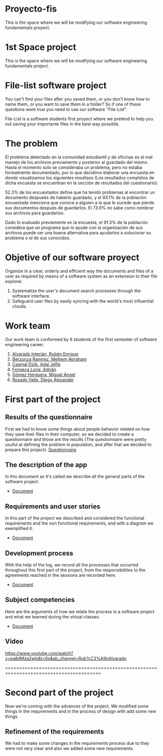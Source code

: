 # Proyecto-fis
This is the space where we will be modifying our software engineering fundamentals proyect.


# 1st Space project
This is the space where we will be modifying our software engineering fundamentals project.

# File-list software project
You can't find your files after you saved them, or you don't know how to name them, or you want to save them in a folder? So if one of these questions were true you need to use our software "File-List".

File-List is a software students first proyect where we pretend to help you out saving your importante files in the best way possible.

# The problem
El problema detectado en la comunidad estudiantil y de oficinas es el mal manejo de los archivos previamente y posterior al guardado del mismo. Hasta el momento solo se consideraba un problema, pero no estaba formalmente documentado, por lo que decidimo elaborar una encuesta en donde visualizamos los siguientes resultaos (Los resultados completos de dicha encuesta se encuentran en la sección de resultados del cuestionario):

52.3% de los encuestados define que ha tenido problemas al encontrar un documento despueés de haberlo guardado, y el 93.1% de la población encuestada menciona que conoce a alguien a la que le sucede que pierde sus documentos después de guardarlos. El 73.9% no sabe como nombrar sus archivos para guardarlos.

Dado lo evaluado previamente en la encuesta, el 91.3% de la población considera que un programa que lo ayude con la organización de sus archivos puede ser una buena alternativa para ayudarlos a solucionar su problema o el de sus conocidos.

# Objetive of our software proyect
Organize in a clear, orderly and efficient way the documents and files of a user as required by means of a software system as an extension to their file explorer.
1. Systematize the user's document search processes through the software interface. 
2. Safeguard user files by easily syncing with the world's most influential clouds. 

# Work team
Our work team is conformed by 6 students of the first semester of software engineering career.
1. [Alvarado Interián, Rubén Enrique]( https://github.com/kirake-a)
2. [Berzunza Ramirez, Melhem Abraham](https://github.com/MelhemBerzunza)
3. [Caamal Dzib, Adal Jefte](https://github.com/AdalCaamal)
4. [Fonseca Loría, Adrián](https://github.com/adrianfonsecal)
5. [Gómez Herguera, Miguel Ángel](https://github.com/MiguelHerguera)
6. [Rosado Valle, Diego Alexander](https://github.com/rosadod299)


# First part of the project
## Results of the questionnaire 
First we had to know some things about people behavior related on how they save their files in their computer, so we decided to create a questionnaire and those are the results (The questionnaire were pretty usuful at defining the problem in population, and after that we decided to prepare this project):
[Questionnaire](https://github.com/adrianfonsecal/proyecto-fis/blob/Entrega1/RESPUESTAS%20DEL%20CUESTONARIO.pdf)

## The description of the app
In this document as it's called we describe all the general parts of the software project. 
* [Document](https://github.com/adrianfonsecal/proyecto-fis/blob/Entrega1/Fila1.md)

## Requirements and user stories 
In this part of the project we described and considered the functional requirements and the non functional requirements, and with a diagram we exemplified it.
* [Document](https://github.com/adrianfonsecal/proyecto-fis/blob/Entrega1/Fila2.md)

## Development process
With the help of the log, we record all the processes that occurred throughout this first part of the project, from the responsibilities to the agreements reached in the sessions are recorded here. 
* [Document](https://github.com/adrianfonsecal/proyecto-fis/blob/Entrega1/Fila3.md)

## Subject competencies
Here are the arguments of how we relate the process in a software project and what we learned during the virtual classes.
* [Document](https://github.com/adrianfonsecal/proyecto-fis/blob/Entrega1/Fila5.md)

## Video
https://www.youtube.com/watch?v=ea8dMza2wls&t=6s&ab_channel=Rub%C3%A9nAlvarado

========================================================================================
# Second part of the project
Now we're coming with the advances of the project. We modified some things in the requirements and in the process of design with add some new things.

## Refinement of the requirements
We had to make some changes in the requirements process due to they were not very clear and also we added some new requirements.

